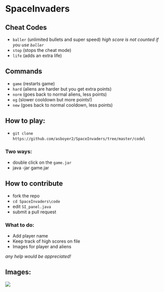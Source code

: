 # SpaceInvaders

## Cheat Codes
- `baller` (unlimited bullets and super speed) *high score is not counted if you use `baller`*
- `stop` (stops the cheat mode)
- `life` (adds an extra life)

## Commands
- `game` (restarts game)
- `hard` (aliens are harder but you get extra points)
- `norm` (goes back to normal aliens, less points) 
- `og` (slower cooldown but more points!)
- `new` (goes back to normal cooldown, less points)

## How to play:
- `git clone https://github.com/asboyer2/SpaceInvaders/tree/master/code`\
### Two ways:
- double click on the `game.jar`
- java -jar game.jar

## How to contribute
- fork the repo
- `cd SpaceInvaders\code`
- edit `SI_panel.java`
- submit a pull request

### What to do:
- Add player name
- Keep track of high scores on file
- Images for player and aliens

*any help would be appreciated!*

## Images:
<img src="https://github.com/asboyer2/SpaceInvaders/blob/master/images/sample_image_1.png"/>
